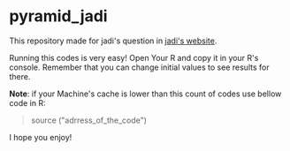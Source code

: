 pyramid_jadi
============

This repository made for jadi's question in <a href="http://jadi.net/2014/12/herami-programming/">jadi's website</a>.

Running this codes is very easy! Open Your R and copy it in your R's console.
Remember that you can change initial values to see results for there.


<b> Note</b>: if your Machine's cache is lower than this count of codes use bellow code in R:

> source ("adrress_of_the_code")

I hope you enjoy!
